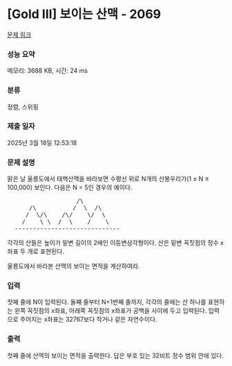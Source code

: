 # [Gold III] 보이는 산맥 - 2069 

[문제 링크](https://www.acmicpc.net/problem/2069) 

### 성능 요약

메모리: 3688 KB, 시간: 24 ms

### 분류

정렬, 스위핑

### 제출 일자

2025년 3월 18일 12:53:18

### 문제 설명

<p>맑은 날 울릉도에서 태백산맥을 바라보면 수평선 위로 N개의 산봉우리가(1 ≤ N ≤ 100,000) 보인다.  다음은 N = 5인 경우의 예이다.</p>

<pre>                   /\
      /\          /  \  /\
     /  \/\    /\/    \/  \
    /    \ \  /  \    /    \
  -----------------------------</pre>

<p>각각의 산들은 높이가 밑변 길이의 2배인 이등변삼각형이다. 산은 밑변 꼭짓점의 정수 x좌표 두 개로 표현된다.</p>

<p>울릉도에서 바라본 산맥의 보이는 면적을 계산하여라.</p>

### 입력 

 <p>첫째 줄에 N이 입력된다. 둘째 줄부터 N+1번째 줄까지, 각각의 줄에는 산 하나를 표현하는 왼쪽 꼭짓점의 x좌표, 아래쪽 꼭짓점의 x좌표가 공백을 사이에 두고 입력된다. 입력으로 주어지는 x좌표는 32767보다 작거나 같은 자연수이다.</p>

### 출력 

 <p>첫째 줄에 산맥의 보이는 면적을 출력한다. 답은 부호 있는 32비트 정수 범위 안에 있다.</p>

